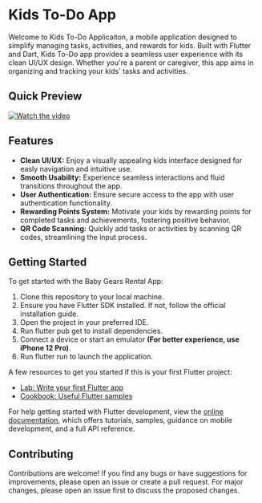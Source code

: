 # Kids To-Do App

Welcome to Kids To-Do Applicaiton, a mobile application designed to simplify managing tasks, activities, and rewards for kids. Built with Flutter and Dart, Kids To-Do app provides a seamless user experience with its clean UI/UX design. Whether you're a parent or caregiver, this app aims in organizing and tracking your kids' tasks and activities.


## Quick Preview

[![Watch the video](https://github.com/youssifsamir/KidsToDo-App/assets/113045942/90441fdd-48ac-4565-b8eb-f3b6aa25bee8)](https://streamable.com/k7ivyh)



## Features

- **Clean UI/UX:** Enjoy a visually appealing kids interface designed for easly navigation and intuitive use.
- **Smooth Usability:** Experience seamless interactions and fluid transitions throughout the app.
- **User Authentication:** Ensure secure access to the app with user authentication functionality.
- **Rewarding Points System:** Motivate your kids by rewarding points for completed tasks and achievements, fostering positive behavior.
- **QR Code Scanning:** Quickly add tasks or activities by scanning QR codes, streamlining the input process.


## Getting Started

To get started with the Baby Gears Rental App:

  1. Clone this repository to your local machine.
  2. Ensure you have Flutter SDK installed. If not, follow the official installation guide.
  3. Open the project in your preferred IDE.
  4. Run flutter pub get to install dependencies.
  5. Connect a device or start an emulator **(For better experience, use iPhone 12 Pro)**.
  6. Run flutter run to launch the application.

A few resources to get you started if this is your first Flutter project:

- [Lab: Write your first Flutter app](https://docs.flutter.dev/get-started/codelab)
- [Cookbook: Useful Flutter samples](https://docs.flutter.dev/cookbook)

For help getting started with Flutter development, view the [online documentation](https://docs.flutter.dev/), which offers tutorials, samples, guidance on mobile development, and a full API reference.

## Contributing

Contributions are welcome! If you find any bugs or have suggestions for improvements, please open an issue or create a pull request. For major changes, please open an issue first to discuss the proposed changes.

